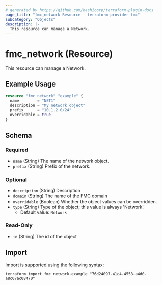 ```yaml
---
# generated by https://github.com/hashicorp/terraform-plugin-docs
page_title: "fmc_network Resource - terraform-provider-fmc"
subcategory: "Objects"
description: |-
  This resource can manage a Network.
---
```


# fmc_network (Resource)

This resource can manage a Network.

## Example Usage

```terraform
resource "fmc_network" "example" {
  name        = "NET1"
  description = "My network object"
  prefix      = "10.1.2.0/24"
  overridable = true
}
```

<!-- schema generated by tfplugindocs -->
## Schema

### Required

- `name` (String) The name of the network object.
- `prefix` (String) Prefix of the network.

### Optional

- `description` (String) Description
- `domain` (String) The name of the FMC domain
- `overridable` (Boolean) Whether the object values can be overridden.
- `type` (String) Type of the object; this value is always 'Network'.
  - Default value: `Network`

### Read-Only

- `id` (String) The id of the object

## Import

Import is supported using the following syntax:

```shell
terraform import fmc_network.example "76d24097-41c4-4558-a4d0-a8c07ac08470"
```
